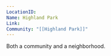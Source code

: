 ```yaml
---
LocationID: 
Name: Highland Park
Link: 
Community: "[[Highland Park]]"
---
```


Both a community and a neighborhood.